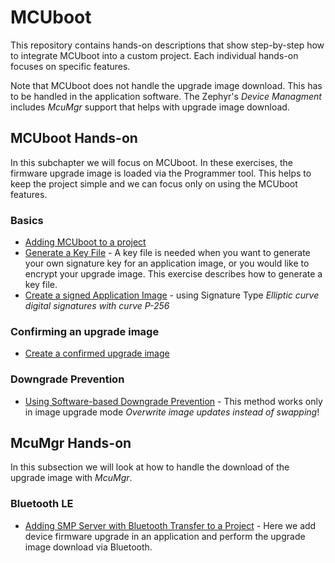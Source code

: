 # MCUboot

This repository contains hands-on descriptions that show step-by-step how to integrate MCUboot into a custom project. 
Each individual hands-on focuses on specific features. 

Note that MCUboot does not handle the upgrade image download. This has to be handled in the application software. The Zephyr's _Device Managment_ includes _McuMgr_ support that helps with upgrade image download. 


## MCUboot Hands-on
In this subchapter we will focus on MCUboot. In these exercises, the firmware upgrade image is loaded via the Programmer tool. This helps to keep the project simple and we can focus only on using the MCUboot features. 

### Basics
- [Adding MCUboot to a project](doc/NCSv2.5.2_01-AddingMcubootToProject.md)
- [Generate a Key File](doc/NCSv2.5.2_GenerateKey.md) - A key file is needed when you want to generate your own signature key for an application image, or you would like to encrypt your upgrade image. This exercise describes how to generate a key file.
- [Create a signed Application Image](doc/NCSv2.5.2_ImageSigning_(ecdsa-p256).md) - using Signature Type _Elliptic curve digital signatures with curve P-256_

### Confirming an upgrade image
- [Create a confirmed upgrade image](doc/NCSv2.5.2_01a-SwapTypePermanent.md)

### Downgrade Prevention
- [Using Software-based Downgrade Prevention](doc/NCSv2.3.0_DowngradePrevention.1.md) - This method works only in image upgrade mode _Overwrite image updates instead of swapping_!


## McuMgr Hands-on
In this subsection we will look at how to handle the download of the upgrade image with _McuMgr_. 

### Bluetooth LE

- [Adding SMP Server with Bluetooth Transfer to a Project](doc/NCSv2.5.0_McuMgr_smp_ble.md) - Here we add device firmware upgrade in an application and perform the upgrade image download via Bluetooth.
